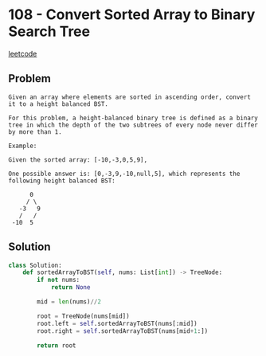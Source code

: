 # 108 - Convert Sorted Array to Binary Search Tree

[leetcode](https://leetcode.com/problems/convert-sorted-array-to-binary-search-tree/)

## Problem

    Given an array where elements are sorted in ascending order, convert it to a height balanced BST.
    
    For this problem, a height-balanced binary tree is defined as a binary tree in which the depth of the two subtrees of every node never differ by more than 1.
    
    Example:
    
    Given the sorted array: [-10,-3,0,5,9],
    
    One possible answer is: [0,-3,9,-10,null,5], which represents the following height balanced BST:
    
          0
         / \
       -3   9
       /   /
     -10  5

## Solution

```python
class Solution:
    def sortedArrayToBST(self, nums: List[int]) -> TreeNode:
        if not nums:
            return None

        mid = len(nums)//2

        root = TreeNode(nums[mid])
        root.left = self.sortedArrayToBST(nums[:mid])
        root.right = self.sortedArrayToBST(nums[mid+1:])

        return root
```
